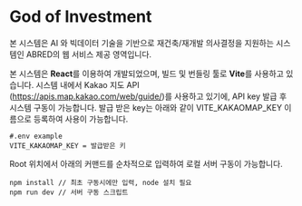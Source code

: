 # God of Investment

본 시스템은 AI 와 빅데이터 기술을 기반으로 재건축/재개발 의사결정을 지원하는 시스템인 ABRED의 웹 서비스 제공 영역입니다.

본 시스템은 **React**를 이용하여 개발되었으며, 빌드 및 번들링 툴로 **Vite**를 사용하고 있습니다. 시스템 내에서 Kakao 지도 API (https://apis.map.kakao.com/web/guide/)를 사용하고 있기에, API key 발급 후 시스템 구동이 가능합니다. 발급 받은 key는 아래와 같이 VITE_KAKAOMAP_KEY 이름으로 등록하여 사용이 가능합니다.

```
#.env example
VITE_KAKAOMAP_KEY = 발급받은 키
```

Root 위치에서 아래의 커맨드를 순차적으로 입력하여 로컬 서버 구동이 가능합니다.

```
npm install // 최초 구동시에만 입력, node 설치 필요
npm run dev // 서버 구동 스크립트
```